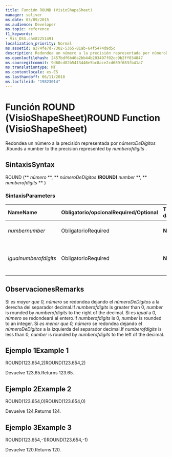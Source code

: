 ```yaml
---
title: Función ROUND (VisioShapeSheet)
manager: soliver
ms.date: 03/09/2015
ms.audience: Developer
ms.topic: reference
f1_keywords:
- Vis_DSS.chm82251491
localization_priority: Normal
ms.assetid: a374fe7d-7302-5365-81ab-64f5474d9d5c
description: Redondea un número a la precisión representada por númeroDeDígitos.
ms.openlocfilehash: 2457bdf6b46a2bb44b203497f02cc9b2ff034847
ms.sourcegitcommit: 9d60cd82b5413446e5bc8ace2cd689f683fb41a7
ms.translationtype: MT
ms.contentlocale: es-ES
ms.lasthandoff: 06/11/2018
ms.locfileid: "19823014"
---
```

# <a name="round-function-visioshapesheet"></a><span data-ttu-id="f7250-103">Función ROUND (VisioShapeSheet)</span><span class="sxs-lookup"><span data-stu-id="f7250-103">ROUND Function (VisioShapeSheet)</span></span>

<span data-ttu-id="f7250-104">Redondea un número a la precisión representada por *númeroDeDígitos* .</span><span class="sxs-lookup"><span data-stu-id="f7250-104">Rounds a number to the precision represented by  *numberofdigits*  .</span></span> 
  
## <a name="syntax"></a><span data-ttu-id="f7250-105">Sintaxis</span><span class="sxs-lookup"><span data-stu-id="f7250-105">Syntax</span></span>

<span data-ttu-id="f7250-106">ROUND (** *número* **, ** *númeroDeDígitos* **)</span><span class="sxs-lookup"><span data-stu-id="f7250-106">ROUND(** *number* **, ** *numberofdigits* ** )</span></span> 
  
### <a name="parameters"></a><span data-ttu-id="f7250-107">Sintaxis</span><span class="sxs-lookup"><span data-stu-id="f7250-107">Parameters</span></span>

|<span data-ttu-id="f7250-108">**Name**</span><span class="sxs-lookup"><span data-stu-id="f7250-108">**Name**</span></span>|<span data-ttu-id="f7250-109">**Obligatorio/opcional**</span><span class="sxs-lookup"><span data-stu-id="f7250-109">**Required/Optional**</span></span>|<span data-ttu-id="f7250-110">**Tipo de datos**</span><span class="sxs-lookup"><span data-stu-id="f7250-110">**Data Type**</span></span>|<span data-ttu-id="f7250-111">**Descripción**</span><span class="sxs-lookup"><span data-stu-id="f7250-111">**Description**</span></span>|
|:-----|:-----|:-----|:-----|
| <span data-ttu-id="f7250-112">_number_</span><span class="sxs-lookup"><span data-stu-id="f7250-112">_number_</span></span> <br/> |<span data-ttu-id="f7250-113">Obligatorio</span><span class="sxs-lookup"><span data-stu-id="f7250-113">Required</span></span>  <br/> |<span data-ttu-id="f7250-114">**Número**</span><span class="sxs-lookup"><span data-stu-id="f7250-114">**Number**</span></span> <br/> |<span data-ttu-id="f7250-115">El número que desea redondear.</span><span class="sxs-lookup"><span data-stu-id="f7250-115">The number to round off.</span></span>  <br/> |
| <span data-ttu-id="f7250-116">_igual_</span><span class="sxs-lookup"><span data-stu-id="f7250-116">_numberofdigits_</span></span> <br/> |<span data-ttu-id="f7250-117">Obligatorio</span><span class="sxs-lookup"><span data-stu-id="f7250-117">Required</span></span>  <br/> |<span data-ttu-id="f7250-118">**Número**</span><span class="sxs-lookup"><span data-stu-id="f7250-118">**Number**</span></span> <br/> |<span data-ttu-id="f7250-119">El número de posiciones decimales de precisión.</span><span class="sxs-lookup"><span data-stu-id="f7250-119">The number of decimal places of precision.</span></span>  <br/> |
   
## <a name="remarks"></a><span data-ttu-id="f7250-120">Observaciones</span><span class="sxs-lookup"><span data-stu-id="f7250-120">Remarks</span></span>

<span data-ttu-id="f7250-121">Si _es mayor que 0,_ _número_ se redondea dejando el _númeroDeDígitos_ a la derecha del separador decimal.</span><span class="sxs-lookup"><span data-stu-id="f7250-121">If  _numberofdigits_ is greater than 0,  _number_ is rounded by  _numberofdigits_ to the right of the decimal.</span></span> <span data-ttu-id="f7250-122">Si es _igual_ a 0, _número_ se redondeará al entero.</span><span class="sxs-lookup"><span data-stu-id="f7250-122">If  _numberofdigits_ is 0,  _number_ is rounded to an integer.</span></span> <span data-ttu-id="f7250-123">Si _es menor que 0,_ _número_ se redondea dejando el _númeroDeDígitos_ a la izquierda del separador decimal.</span><span class="sxs-lookup"><span data-stu-id="f7250-123">If  _numberofdigits_ is less than 0,  _number_ is rounded by  _numberofdigits_ to the left of the decimal.</span></span> 
  
## <a name="example-1"></a><span data-ttu-id="f7250-124">Ejemplo 1</span><span class="sxs-lookup"><span data-stu-id="f7250-124">Example 1</span></span>

<span data-ttu-id="f7250-125">ROUND(123.654,2)</span><span class="sxs-lookup"><span data-stu-id="f7250-125">ROUND(123.654,2)</span></span>
  
<span data-ttu-id="f7250-126">Devuelve 123,65.</span><span class="sxs-lookup"><span data-stu-id="f7250-126">Returns 123.65.</span></span>
  
## <a name="example-2"></a><span data-ttu-id="f7250-127">Ejemplo 2</span><span class="sxs-lookup"><span data-stu-id="f7250-127">Example 2</span></span>

<span data-ttu-id="f7250-128">ROUND(123.654,0)</span><span class="sxs-lookup"><span data-stu-id="f7250-128">ROUND(123.654,0)</span></span>
  
<span data-ttu-id="f7250-129">Devuelve 124.</span><span class="sxs-lookup"><span data-stu-id="f7250-129">Returns 124.</span></span>
  
## <a name="example-3"></a><span data-ttu-id="f7250-130">Ejemplo 3</span><span class="sxs-lookup"><span data-stu-id="f7250-130">Example 3</span></span>

<span data-ttu-id="f7250-131">ROUND(123.654,-1)</span><span class="sxs-lookup"><span data-stu-id="f7250-131">ROUND(123.654,-1)</span></span>
  
<span data-ttu-id="f7250-132">Devuelve 120.</span><span class="sxs-lookup"><span data-stu-id="f7250-132">Returns 120.</span></span>
  

